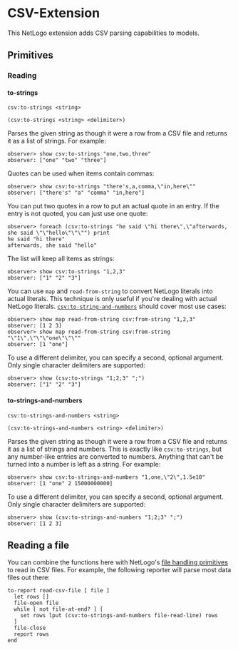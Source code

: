 CSV-Extension
===

This NetLogo extension adds CSV parsing capabilities to models.

## Primitives

### Reading

#### to-strings

`csv:to-strings <string>`

`(csv:to-strings <string> <delimiter>)`

Parses the given string as though it were a row from a CSV file and returns it as a list of strings. For example:

    observer> show csv:to-strings "one,two,three"
    observer: ["one" "two" "three"]

Quotes can be used when items contain commas:

    observer> show csv:to-strings "there's,a,comma,\"in,here\""
    observer: ["there's" "a" "comma" "in,here"]

You can put two quotes in a row to put an actual quote in an entry. If the entry is not quoted, you can just use one quote:

    observer> foreach (csv:to-strings "he said \"hi there\",\"afterwards, she said \"\"hello\"\"\"") print
    he said "hi there"
    afterwards, she said "hello"

The list will keep all items as strings:

    observer> show csv:to-strings "1,2,3"
    observer: ["1" "2" "3"]

You can use `map` and `read-from-string` to convert NetLogo literals into actual literals. This technique is only useful if you're dealing with actual NetLogo literals. [`csv:to-string-and-numbers`](#to-strings-and-numbers) should cover most use cases:

    observer> show map read-from-string csv:from-string "1,2,3"
    observer: [1 2 3]
    observer> show map read-from-string csv:from-string "\"1\",\"\"\"one\"\"\""
    observer: [1 "one"]

To use a different delimiter, you can specify a second, optional argument. Only single character delimiters are supported:

    observer> show (csv:to-strings "1;2;3" ";")
    observer: ["1" "2" "3"]

#### to-strings-and-numbers

`csv:to-strings-and-numbers <string>`

`(csv:to-strings-and-numbers <string> <delimiter>)`

Parses the given string as though it were a row from a CSV file and returns it as a list of strings and numbers. This is exactly like `csv:to-strings`, but any number-like entries are converted to numbers. Anything that can't be turned into a number is left as a string. For example:

    observer> show csv:to-strings-and-numbers "1,one,\"2\",1.5e10"
    observer: [1 "one" 2 15000000000]

To use a different delimiter, you can specify a second, optional argument. Only single character delimiters are supported:

    observer> show (csv:to-strings-and-numbers "1;2;3" ";")
    observer: [1 2 3]

## Reading a file

You can combine the functions here with NetLogo's [file handling primitives](http://ccl.northwestern.edu/netlogo/docs/dictionary.html#fileiogroup) to read in CSV files. For example, the following reporter will parse most data files out there:

    to-report read-csv-file [ file ]
      let rows []
      file-open file
      while [ not file-at-end? ] [
        set rows lput (csv:to-strings-and-numbers file-read-line) rows
      ]
      file-close
      report rows
    end
